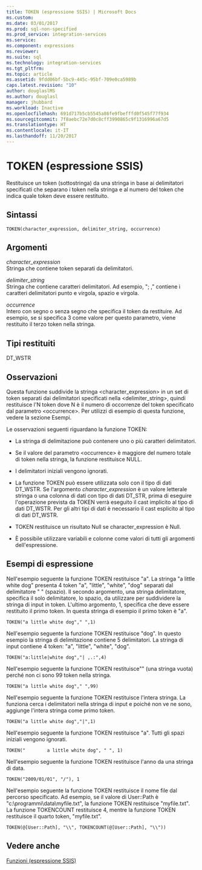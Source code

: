 ```yaml
---
title: TOKEN (espressione SSIS) | Microsoft Docs
ms.custom: 
ms.date: 03/01/2017
ms.prod: sql-non-specified
ms.prod_service: integration-services
ms.service: 
ms.component: expressions
ms.reviewer: 
ms.suite: sql
ms.technology: integration-services
ms.tgt_pltfrm: 
ms.topic: article
ms.assetid: 9fdd06bf-5bc9-445c-95bf-709e0ca5989b
caps.latest.revision: "10"
author: douglaslMS
ms.author: douglasl
manager: jhubbard
ms.workload: Inactive
ms.openlocfilehash: 691d717b5cb5545a86fe9fbefffd0f545f77f934
ms.sourcegitcommit: 7f8aebc72e7d0c8cff3990865c9f1316996a67d5
ms.translationtype: HT
ms.contentlocale: it-IT
ms.lasthandoff: 11/20/2017
---
```

# <a name="token--ssis-expression"></a>TOKEN (espressione SSIS)
  Restituisce un token (sottostringa) da una stringa in base ai delimitatori specificati che separano i token nella stringa e al numero del token che indica quale token deve essere restituito.  
  
## <a name="syntax"></a>Sintassi  
  
```  
TOKEN(character_expression, delimiter_string, occurrence)  
```  
  
## <a name="arguments"></a>Argomenti  
 *character_expression*  
 Stringa che contiene token separati da delimitatori.  
  
 *delimiter_string*  
 Stringa che contiene caratteri delimitatori. Ad esempio, "; ,” contiene i caratteri delimitatori punto e virgola, spazio e virgola.  
  
 *occurrence*  
 Intero con segno o senza segno che specifica il token da restituire. Ad esempio, se si specifica 3 come valore per questo parametro, viene restituito il terzo token nella stringa.  
  
## <a name="result-types"></a>Tipi restituiti  
 DT_WSTR  
  
## <a name="remarks"></a>Osservazioni  
 Questa funzione suddivide la stringa <character_expression> in un set di token separati dai delimitatori specificati nella <delimiter_string>, quindi restituisce l'N token dove N è il numero di occorrenze del token specificato dal parametro \<occurrence>. Per utilizzi di esempio di questa funzione, vedere la sezione Esempi.  
  
 Le osservazioni seguenti riguardano la funzione TOKEN:  
  
-   La stringa di delimitazione può contenere uno o più caratteri delimitatori.  
  
-   Se il valore del parametro \<occurrence> è maggiore del numero totale di token nella stringa, la funzione restituisce NULL.  
  
-   I delimitatori iniziali vengono ignorati.  
  
-   La funzione TOKEN può essere utilizzata solo con il tipo di dati DT_WSTR. Se l'argomento *character_expression* è un valore letterale stringa o una colonna di dati con tipo di dati DT_STR, prima di eseguire l'operazione prevista da TOKEN verrà eseguito il cast implicito al tipo di dati DT_WSTR. Per gli altri tipi di dati è necessario il cast esplicito al tipo di dati DT_WSTR.  
  
-   TOKEN restituisce un risultato Null se character_expression è Null.  
  
-   È possibile utilizzare variabili e colonne come valori di tutti gli argomenti dell'espressione.  
  
## <a name="expression-examples"></a>Esempi di espressione  
 Nell'esempio seguente la funzione TOKEN restituisce "a". La stringa "a little white dog" presenta 4 token "a", "little", "white", "dog" separati dal delimitatore " " (spazio). Il secondo argomento, una stringa delimitatore, specifica il solo delimitatore, lo spazio, da utilizzare per suddividere la stringa di input in token. L'ultimo argomento, 1, specifica che deve essere restituito il primo token. In questa stringa di esempio il primo token è "a".  
  
```  
TOKEN("a little white dog"," ",1)  
```  
  
 Nell'esempio seguente la funzione TOKEN restituisce "dog". In questo esempio la stringa di delimitazione contiene 5 delimitatori. La stringa di input contiene 4 token: "a", "little", "white", "dog".  
  
```  
TOKEN("a:little|white dog","| ,.:",4)  
```  
  
 Nell'esempio seguente la funzione TOKEN restituisce"" (una stringa vuota) perché non ci sono 99 token nella stringa.  
  
```  
TOKEN("a little white dog"," ",99)  
```  
  
 Nell'esempio seguente la funzione TOKEN restituisce l'intera stringa. La funziona cerca i delimitatori nella stringa di input e poiché non ve ne sono, aggiunge l'intera stringa come primo token.  
  
```  
TOKEN("a little white dog","|",1)  
```  
  
 Nell'esempio seguente la funzione TOKEN restituisce "a". Tutti gli spazi iniziali vengono ignorati.  
  
```  
TOKEN("        a little white dog", " ", 1)  
```  
  
 Nell'esempio seguente la funzione TOKEN restituisce l'anno da una stringa di data.  
  
```  
TOKEN("2009/01/01", "/"), 1  
```  
  
 Nell'esempio seguente la funzione TOKEN restituisce il nome file dal percorso specificato. Ad esempio, se il valore di User::Path è "c:\programmi\data\myfile.txt", la funzione TOKEN restituisce "myfile.txt". La funzione TOKENCOUNT restituisce 4, mentre la funzione TOKEN restituisce il quarto token, "myfile.txt".  
  
```  
TOKEN(@[User::Path], "\\", TOKENCOUNT(@[User::Path], "\\"))  
```  
  
## <a name="see-also"></a>Vedere anche  
 [Funzioni &#40;espressione SSIS&#41;](../../integration-services/expressions/functions-ssis-expression.md)  
  
  
